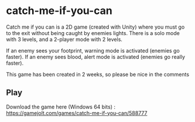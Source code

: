# catch-me-if-you-can
Catch me if you can is a 2D game (created with Unity) where you must go to the exit without being caught by enemies lights.
There is a solo mode with 3 levels, and a 2-player mode with 2 levels.

If an enemy sees your footprint, warning mode is activated (enemies go faster).
If an enemy sees blood, alert mode is activated (enemies go really faster).

This game has been created in 2 weeks, so please be nice in the comments 

## Play
Download the game here (Windows 64 bits) : https://gamejolt.com/games/catch-me-if-you-can/588777
